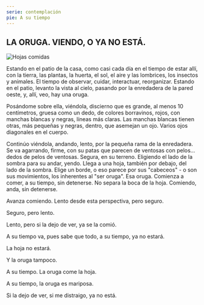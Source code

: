 ```yaml
---
serie: contemplación
pie: A su tiempo
---
```


## LA ORUGA. VIENDO, O YA NO ESTÁ.


![Hojas comidas](/foto/IMG_20161128_192233757.webp)


Estando en el patio de la casa, como casi cada día en el tiempo de estar allí, con la tierra, las plantas, la huerta, el sol, el aire y las lombrices, los insectos y animales. El tiempo de observar, cuidar, interactuar, reorganizar. Estando en el patio, levanto la vista al cielo, pasando por la enredadera de la pared oeste, y, allí, veo, hay una oruga.

Posándome sobre ella, viéndola, discierno que es grande, al menos 10 centímetros, gruesa como un dedo, de colores borravinos, rojos, con manchas blancas y negras, líneas más claras. Las manchas blancas tienen otras, más pequeñas y negras, dentro, que asemejan un ojo. Varios ojos diagonales en el cuerpo.

Continúo viéndola, andando, lento, por la pequeña rama de la enredadera. Se va agarrando, firme, con su patas que parecen de ventosas con pelos… dedos de pelos de ventosas. Segura, en su terreno. Eligiendo el lado de la sombra para su andar, yendo. Llega a una hoja, también por debajo, del lado de la sombra. Elige un borde, o eso parece por sus "cabeceos" - o son sus movimientos, los inherentes al "ser oruga". Esa oruga.
Comienza a comer, a su tiempo, sin detenerse. No separa la boca de la hoja. Comiendo, anda, sin detenerse.

Avanza comiendo. Lento desde esta perspectiva, pero seguro.

Seguro, pero lento.

Lento, pero si la dejo de ver, ya se la comió.

A su tiempo va, pues sabe que todo, a su tiempo, ya no estará.

La hoja no estará.

Y la oruga tampoco.

A su tiempo. La oruga come la hoja.

A su tiempo, la oruga es mariposa.

Si la dejo de ver, si me distraigo, ya no está.
